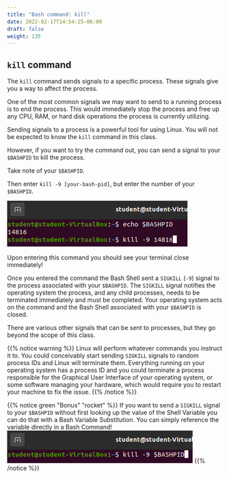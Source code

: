 ```yaml
---
title: "Bash command: kill"
date: 2022-02-17T14:54:25-06:00
draft: false
weight: 135
---
```


## `kill` command

The `kill` command sends signals to a specific process. These signals give you a way to affect the process. 

One of the most common signals we may want to send to a running process is to end the process. This would immediately stop the process and free up any CPU, RAM, or hard disk operations the process is currently utilizing.

Sending signals to a process is a powerful tool for using Linux. You will not be expected to know the `kill` command in this class.

However, if you want to try the command out, you can send a signal to your `$BASHPID` to kill the process.

Take note of your `$BASHPID`.

Then enter `kill -9 [your-bash-pid]`, but enter the number of your `$BASHPID`.

![Kill Bash Shell](pictures/kill-bash-shell.png?classes=border)

Upon entering this command you should see your terminal close immediately!

Once you entered the command the Bash Shell sent a `SIGKILL` (`-9`) signal to the process associated with your `$BASHPID`. The `SIGKILL` signal notifies the operating system the process, and any child processes, needs to be terminated immediately and must be completed. Your operating system acts on the command and the Bash Shell associated with your `$BASHPID` is closed.

There are various other signals that can be sent to processes, but they go beyond the scope of this class.

{{% notice warning %}}
Linux will perform whatever commands you instruct it to. You could conceivably start sending `SIGKILL` signals to random process IDs and Linux will terminate them. Everything running on your operating system has a process ID and you could terminate a process responsible for the Graphical User Interface of your operating system, or some software managing your hardware, which would require you to restart your machine to fix the issue.
{{% /notice %}}

{{% notice green "Bonus" "rocket" %}}
If you want to send a `SIGKILL` signal to your `$BASHPID` without first looking up the value of the Shell Variable you can do that with a Bash Variable Substitution. You can simply reference the variable directly in a Bash Command!
![Bash Variable Substitution](pictures/bash-variable-subtitution.png?classes=border)
{{% /notice %}}